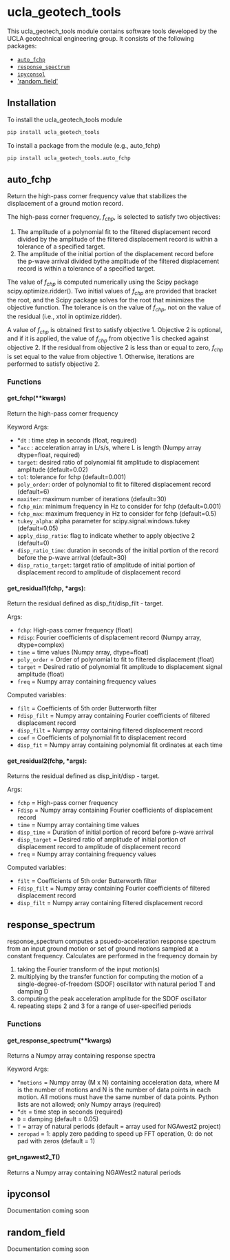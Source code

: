 # ucla_geotech_tools

This ucla_geotech_tools module contains software tools developed by the UCLA geotechnical engineering group. It consists of the following packages:

* [`auto_fchp`](#auto_fchp)
* [`response_spectrum`](#response_spectrum)
* [`ipyconsol`](#ipyconsol)
* ['random_field'](#random_field)

## Installation  

To install the ucla_geotech_tools module
```python
pip install ucla_geotech_tools
```

To install a package from the module (e.g., auto_fchp)
```python
pip install ucla_geotech_tools.auto_fchp
```

## auto_fchp

Return the high-pass corner frequency value that stabilizes the displacement of a ground motion record.

The high-pass corner frequency, *f<sub>chp</sub>*, is selected to satisfy two objectives:
1. The amplitude of a polynomial fit to the filtered displacement record divided by the amplitude of the filtered displacement record is within a tolerance of a specified target.
2. The amplitude of the initial portion of the displacement record before the p-wave arrival divided bythe amplitude of the filtered displacement record is within a tolerance of a specified target.

The value of *f<sub>chp</sub>* is computed numerically using the Scipy package scipy.optimize.ridder(). Two initial values of *f<sub>chp</sub>* are provided that bracket the root, and the Scipy package solves for the root that minimizes the objective function. The tolerance is on the value of *f<sub>chp</sub>*, not on the value of the residual (i.e., xtol in optimize.ridder).

A value of *f<sub>chp</sub>* is obtained first to satisfy objective 1. Objective 2 is optional, and if it is applied, the value of *f<sub>chp</sub>* from objective 1 is checked against objective 2. If the residual from objective 2 is less than or equal to zero, *f<sub>chp</sub>* is set equal to the value from objective 1. Otherwise, iterations are performed to satisfy objective 2.

### Functions

#### get_fchp(**kwargs)

Return the high-pass corner frequency

Keyword Args:
* *```dt``` : time step in seconds (float, required)
* *```acc``` : acceleration array in L/s/s, where L is length (Numpy array dtype=float, required)
* ```target```: desired ratio of polynomial fit amplitude to displacement amplitude (default=0.02)
* ```tol```: tolerance for fchp (default=0.001)
* ```poly_order```: order of polynomial to fit to filtered displacement record (default=6)
* ```maxiter```: maximum number of iterations (default=30)
* ```fchp_min```: minimum frequency in Hz to consider for fchp (default=0.001)
* ```fchp_max```: maximum frequency in Hz to consider for fchp (default=0.5)
* ```tukey_alpha```: alpha parameter for scipy.signal.windows.tukey (default=0.05)
* ```apply_disp_ratio```: flag to indicate whether to apply objective 2 (default=0)
* ```disp_ratio_time```: duration in seconds of the initial portion of the record before the p-wave arrival (default=30)
* ```disp_ratio_target```: target ratio of amplitude of initial portion of displacement record to amplitude of displacement record

#### get_residual1(fchp, *args):

Return the residual defined as disp_fit/disp_filt - target.

Args:
* ```fchp```: High-pass corner frequency (float)
* ```Fdisp```: Fourier coefficients of displacement record (Numpy array, dtype=complex)
* ```time``` = time values (Numpy array, dtype=float)
* ```poly_order``` = Order of polynomial to fit to filtered displacement (float)
* ```target``` = Desired ratio of polynomial fit amplitude to displacement signal amplitude (float)
* ```freq``` = Numpy array containing frequency values

Computed variables:
* ```filt``` = Coefficients of 5th order Butterworth filter
* ```Fdisp_filt``` = Numpy array containing Fourier coefficients of filtered displacement record
* ```disp_filt``` = Numpy array containing filtered displacement record
* ```coef``` = Coefficients of polynomial fit to displacement record
* ```disp_fit``` = Numpy array containing polynomial fit ordinates at each time


#### get_residual2(fchp, *args):
    
Returns the residual defined as disp_init/disp - target.

Args:
* ```fchp``` = High-pass corner frequency
* ```Fdisp``` = Numpy array containing Fourier coefficients of displacement record
* ```time``` = Numpy array containing time values
* ```disp_time``` = Duration of initial portion of record before p-wave arrival
* ```disp_target``` = Desired ratio of amplitude of initial portion of displacement record to amplitude of displacement record
* ```freq``` = Numpy array containing frequency values

Computed variables:
* ```filt``` = Coefficients of 5th order Butterworth filter
* ```Fdisp_filt``` = Numpy array containing Fourier coefficients of filtered displacement record
* ```disp_filt``` = Numpy array containing filtered displacement record

## response_spectrum

response_spectrum computes a psuedo-acceleration response spectrum from an input ground motion or set of ground motions sampled at a constant frequency. Calculates are performed in the frequency domain by

1. taking the Fourier transform of the input motion(s)
2. multiplying by the transfer function for computing the motion of a single-degree-of-freedom (SDOF) oscillator with natural period T and damping D
3. computing the peak acceleration amplitude for the SDOF oscillator
4. repeating steps 2 and 3 for a range of user-specified periods

### Functions

#### get_response_spectrum(**kwargs)

Returns a Numpy array containing response spectra

Keyword Args:
* *```motions``` = Numpy array (M x N) containing acceleration data, where M is the number of motions and N is the number of data points in each motion. All motions must have the same number of data points. Python lists are not allowed; only Numpy arrays (required)  
* *```dt``` = time step in seconds (required)
* ```D``` = damping (default = 0.05)
* ```T``` = array of natural periods (default = array used for NGAwest2 project) 
* ```zeropad``` = 1: apply zero padding to speed up FFT operation, 0: do not pad with zeros (default = 1)

#### get_ngawest2_T()

Returns a Numpy array containing NGAWest2 natural periods

## ipyconsol

Documentation coming soon

## random_field

Documentation coming soon